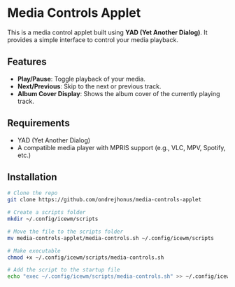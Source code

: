 # Media Controls Applet

This is a media control applet built using **YAD (Yet Another Dialog)**. It provides a simple interface to control your media playback.

## Features
- **Play/Pause**: Toggle playback of your media.
- **Next/Previous**: Skip to the next or previous track.
- **Album Cover Display**: Shows the album cover of the currently playing track.

## Requirements
- YAD (Yet Another Dialog)
- A compatible media player with MPRIS support (e.g., VLC, MPV, Spotify, etc.)

## Installation
```bash
# Clone the repo
git clone https://github.com/ondrejhonus/media-controls-applet

# Create a scripts folder
mkdir ~/.config/icewm/scripts

# Move the file to the scripts folder
mv media-controls-applet/media-controls.sh ~/.config/icewm/scripts

# Make executable
chmod +x ~/.config/icewm/scripts/media-controls.sh

# Add the script to the startup file
echo "exec ~/.config/icewm/scripts/media-controls.sh" >> ~/.config/icewm/startup
```